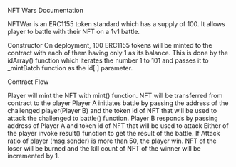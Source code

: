 NFT Wars Documentation

NFTWar is an ERC1155 token standard which has a supply of 100. It allows player to battle with their NFT on a 1v1 battle.

Constructor
On deployment, 100 ERC1155 tokens will be minted to the contract with each of them having only 1 as its balance. This is done by the idArray() function which iterates the number 1 to 101 and passes it to _mintBatch function as the id[ ] parameter. 

Contract Flow

Player will mint the NFT with mint() function. NFT will be transferred from contract to the player 
Player A initiates battle by passing the address of the challenged player(Player B) and the token id of NFT that will be used to attack the challenged to battle() function.
Player B responds by passing address of Player A and token id of NFT that will be used to attack
Either of the player invoke result() function to get the result of the battle. 
If Attack ratio of player (msg.sender) is more than 50, the player win.
NFT of the loser will be burned and the kill count of NFT of the winner will be incremented by 1. 
